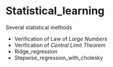 # Statistical_learning
Several statistical methods
+ Verification of Law of _Large Numbers_
+ Verification of _Central Limit Theorem_
+ Ridge_regression
+ Stepwise_regression_with_cholesky
